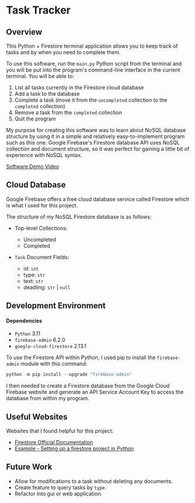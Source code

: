 # Task Tracker

## Overview

This Python + Firestore terminal application allows you to keep track of tasks and by when you need to complete them.

To use this software, run the `main.py` Python script from the terminal and you will be put into the program's
command-line interface in the current terminal. You will be able to:

1. List all tasks currently in the Firestore cloud database
1. Add a task to the database
1. Complete a task (move it from the `uncompleted` collection to the `completed` collection)
1. Remove a task from the `completed` collection
1. Quit the program

My purpose for creating this software was to learn about NoSQL database structure by using it in a simple and relatively
easy-to-implement program such as this one. Google Firebase's Firestore database API uses NoSQL collection and document
structure, so it was perfect for gaining a little bit of experience with NoSQL syntax.

[Software Demo Video](http://youtu.be)

## Cloud Database

Google Firebase offers a free cloud database service called Firestore which is what I used for this project.

The structure of my NoSQL Firestore database is as follows:

- Top-level Collections:

  - Uncompleted
  - Completed

- `Task` Document Fields:

  - id: `int`
  - type: `str`
  - text: `str`
  - deadling: `str` | `null`

## Development Environment

#### Dependencies

- `Python` 3.11
- `firebase-admin` 6.2.0
- `google-cloud-firestore` 2.13.1

To use the Firestore API within Python, I used pip to install the `firebase-admin` module with this command:

```powershell
python -m pip install --upgrade "firebase-admin"
```

I then needed to create a Firestore database from the Google Cloud Firebase website and generate an API
Service Account Key to access the database from within my program.

## Useful Websites

Websites that I found helpful for this project:

- [Firestore Official Documentation](https://firebase.google.com/docs/firestore)
- [Example - Setting up a firestore project in Python](https://www.analyticsvidhya.com/blog/2022/07/introduction-to-google-firebase-firestore-using-python/)

## Future Work

- Allow for modifications to a task without deleting any documents.
- Create feature to query tasks by `type`.
- Refactor into gui or web application.
